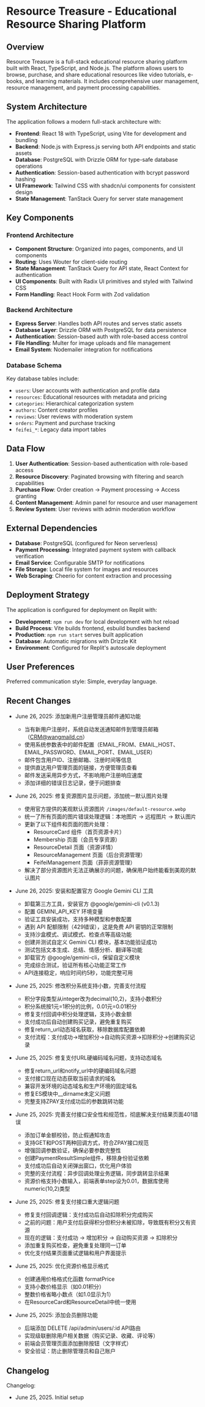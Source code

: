 # Resource Treasure - Educational Resource Sharing Platform

## Overview

Resource Treasure is a full-stack educational resource sharing platform built with React, TypeScript, and Node.js. The platform allows users to browse, purchase, and share educational resources like video tutorials, e-books, and learning materials. It includes comprehensive user management, resource management, and payment processing capabilities.

## System Architecture

The application follows a modern full-stack architecture with:

- **Frontend**: React 18 with TypeScript, using Vite for development and bundling
- **Backend**: Node.js with Express.js serving both API endpoints and static assets
- **Database**: PostgreSQL with Drizzle ORM for type-safe database operations
- **Authentication**: Session-based authentication with bcrypt password hashing
- **UI Framework**: Tailwind CSS with shadcn/ui components for consistent design
- **State Management**: TanStack Query for server state management

## Key Components

### Frontend Architecture
- **Component Structure**: Organized into pages, components, and UI components
- **Routing**: Uses Wouter for client-side routing
- **State Management**: TanStack Query for API state, React Context for authentication
- **UI Components**: Built with Radix UI primitives and styled with Tailwind CSS
- **Form Handling**: React Hook Form with Zod validation

### Backend Architecture
- **Express Server**: Handles both API routes and serves static assets
- **Database Layer**: Drizzle ORM with PostgreSQL for data persistence
- **Authentication**: Session-based auth with role-based access control
- **File Handling**: Multer for image uploads and file management
- **Email System**: Nodemailer integration for notifications

### Database Schema
Key database tables include:
- `users`: User accounts with authentication and profile data
- `resources`: Educational resources with metadata and pricing
- `categories`: Hierarchical categorization system
- `authors`: Content creator profiles
- `reviews`: User reviews with moderation system
- `orders`: Payment and purchase tracking
- `feifei_*`: Legacy data import tables

## Data Flow

1. **User Authentication**: Session-based authentication with role-based access
2. **Resource Discovery**: Paginated browsing with filtering and search capabilities
3. **Purchase Flow**: Order creation → Payment processing → Access granting
4. **Content Management**: Admin panel for resource and user management
5. **Review System**: User reviews with admin moderation workflow

## External Dependencies

- **Database**: PostgreSQL (configured for Neon serverless)
- **Payment Processing**: Integrated payment system with callback verification
- **Email Service**: Configurable SMTP for notifications
- **File Storage**: Local file system for images and resources
- **Web Scraping**: Cheerio for content extraction and processing

## Deployment Strategy

The application is configured for deployment on Replit with:
- **Development**: `npm run dev` for local development with hot reload
- **Build Process**: Vite builds frontend, esbuild bundles backend
- **Production**: `npm run start` serves built application
- **Database**: Automatic migrations with Drizzle Kit
- **Environment**: Configured for Replit's autoscale deployment

## User Preferences

Preferred communication style: Simple, everyday language.

## Recent Changes

- June 26, 2025: 添加新用户注册管理员邮件通知功能
  - 当有新用户注册时，系统自动发送通知邮件到管理员邮箱（CRM@wangmaild.cn）
  - 使用系统参数表中的邮件配置（EMAIL_FROM、EMAIL_HOST、EMAIL_PASSWORD、EMAIL_PORT、EMAIL_USER）
  - 邮件包含用户ID、注册邮箱、注册时间等信息
  - 提供直达用户管理页面的链接，方便管理员查看
  - 邮件发送采用异步方式，不影响用户注册响应速度
  - 添加详细的错误日志记录，便于问题排查

- June 26, 2025: 修复资源图片显示问题，添加统一默认图片处理
  - 使用官方提供的美观默认资源图片 `/images/default-resource.webp`
  - 统一了所有页面的图片错误处理逻辑：本地图片 → 远程图片 → 默认图片
  - 更新了以下组件和页面的图片处理：
    - ResourceCard 组件（首页资源卡片）
    - Membership 页面（会员专享资源）
    - ResourceDetail 页面（资源详情）
    - ResourceManagement 页面（后台资源管理）
    - FeifeiManagement 页面（菲菲资源管理）
  - 解决了部分资源图片无法正确展示的问题，确保用户始终能看到美观的默认图片

- June 26, 2025: 安装和配置官方 Google Gemini CLI 工具
  - 卸载第三方工具，安装官方 @google/gemini-cli (v0.1.3)
  - 配置 GEMINI_API_KEY 环境变量
  - 验证工具安装成功，支持多种模型和参数配置
  - 遇到 API 配额限制（429错误），这是免费 API 密钥的正常限制
  - 支持沙盒模式、调试模式、检查点等高级功能
  - 创建并测试自定义 Gemini CLI 模块，基本功能验证成功
  - 测试包括文本生成、总结、情感分析、翻译等功能
  - 卸载官方 @google/gemini-cli，保留自定义模块
  - 完成综合测试，验证所有核心功能正常工作
  - API连接稳定，响应时间约5秒，功能完整可用

- June 25, 2025: 修改积分系统支持小数，完善支付流程
  - 积分字段类型从integer改为decimal(10,2)，支持小数积分
  - 积分系统按1元=1积分的比例，0.01元=0.01积分
  - 修复支付回调中积分处理逻辑，支持小数金额
  - 支付成功后自动创建购买记录，避免重复购买
  - 修复return_url动态域名获取，移除数据库配置依赖
  - 支付流程：支付成功→增加积分→自动购买资源→扣除积分→创建购买记录

- June 25, 2025: 修复支付URL硬编码域名问题，支持动态域名
  - 修复return_url和notify_url中的硬编码域名问题
  - 支付接口现在动态获取当前请求的域名
  - 兼容开发环境的动态域名和生产环境的固定域名
  - 修复ES模块中__dirname未定义问题
  - 完整支持ZPAY支付成功后的参数跳转功能

- June 25, 2025: 完善支付接口安全性和规范性，彻底解决支付结果页面401错误
  - 添加订单金额校验，防止假通知攻击
  - 支持GET和POST两种回调方式，符合ZPAY接口规范
  - 增强回调参数验证，确保必要参数完整性
  - 创建PaymentResultSimple组件，移除身份验证依赖
  - 支付成功后自动关闭弹出窗口，优化用户体验
  - 完整的支付流程：异步回调处理业务逻辑，同步跳转显示结果
  - 资源价格支持小数输入，前端表单step设为0.01，数据库使用numeric(10,2)类型

- June 25, 2025: 修复支付接口重大逻辑问题
  - 修复支付回调逻辑：支付成功后自动扣除积分完成购买
  - 之前的问题：用户支付后获得积分但积分未被扣除，导致既有积分又有资源
  - 现在的逻辑：支付成功 → 增加积分 → 自动购买资源 → 扣除积分
  - 添加重复购买检查，避免重复处理同一订单
  - 优化支付结果页面重试逻辑和用户界面提示

- June 25, 2025: 优化资源价格显示格式
  - 创建通用价格格式化函数 formatPrice
  - 支持小数价格显示（如0.01积分）
  - 整数价格省略小数点（如1.0显示为1）
  - 在ResourceCard和ResourceDetail中统一使用

- June 25, 2025: 添加会员删除功能
  - 后端添加 DELETE /api/admin/users/:id API路由
  - 实现级联删除用户相关数据（购买记录、收藏、评论等）
  - 前端会员管理页面添加删除按钮（文字样式）
  - 安全验证：防止删除管理员和自己账户

## Changelog

Changelog:
- June 25, 2025. Initial setup